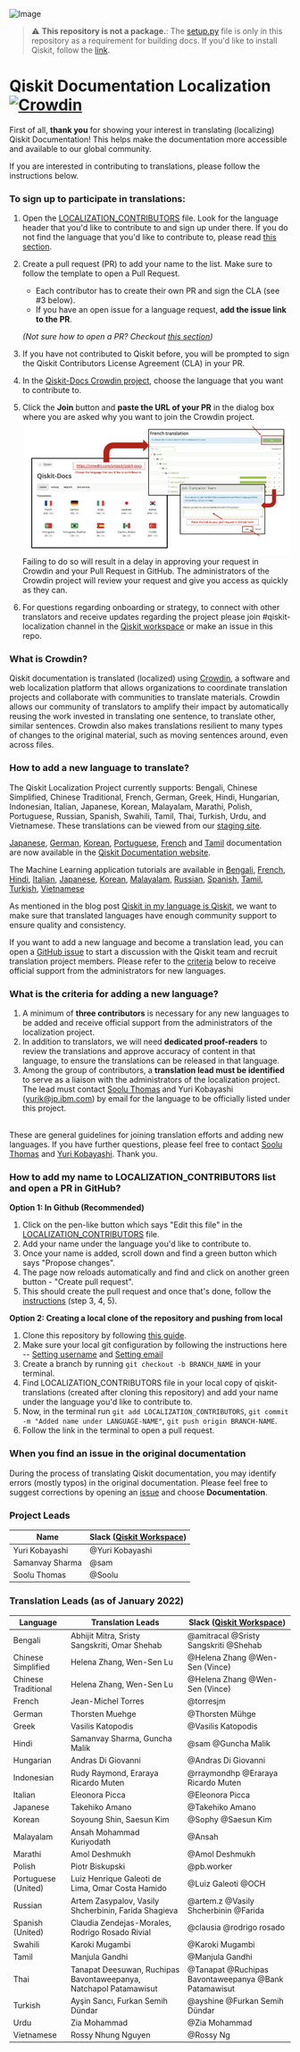 ![Image](images/qiskit_header.png?raw=true)

> :warning: **This repository is not a package.**: The [setup.py](https://github.com/qiskit-community/qiskit-translations/blob/master/setup.py) file is only in this repository as a requirement for building docs. If you'd like to install Qiskit, follow the [link](https://github.com/Qiskit/qiskit).


# Qiskit Documentation Localization [![Crowdin](https://badges.crowdin.net/qiskit-docs/localized.svg)](https://crowdin.com/project/qiskit-docs)

First of all, **thank you** for showing your interest in translating (localizing) Qiskit Documentation! This helps make the documentation more accessible and available to our global community.

If you are interested in contributing to translations, please follow the instructions below.


### To sign up to participate in translations:

1. Open the [LOCALIZATION_CONTRIBUTORS](https://github.com/qiskit-community/qiskit-translations/blob/master/LOCALIZATION_CONTRIBUTORS) file. Look for the language header that you'd like to contribute to and sign up under there. If you do not find the language that you'd like to contribute to, please read [this section](#how-to-add-a-new-language-to-translate).<br/>
2. Create a pull request (PR) to add your name to the list. Make sure to follow the template to open a Pull Request.<br/>
      - Each contributor has to create their own PR and sign the CLA (see #3 below).
      - If you have an open issue for a language request, **add the issue link to the PR**.
   
   _(Not sure how to open a PR? Checkout [this section](#how-to-add-my-name-to-localization_contributors-list-and-open-a-pr-in-github))_

3. If you have not contributed to Qiskit before, you will be prompted to sign the Qiskit Contributors License Agreement (CLA) in your PR.<br/>
4. In the [Qiskit-Docs Crowdin project](https://crowdin.com/project/qiskit-docs), choose the language that you want to contribute to.<br/>
5. Click the **Join** button and **paste the URL of your PR** in the dialog box where you are asked why you want to join the Crowdin project.
![request_crowdin](images/image_send_request_in_crowdin.png?raw=true)
Failing to do so will result in a delay in approving your request in Crowdin and your Pull Request in GitHub. The administrators of the Crowdin project will review your request and give you access as quickly as they can.<br/>
6. For questions regarding onboarding or strategy, to connect with other translators and receive updates regarding the project please join #qiskit-localization channel in the [Qiskit workspace](http://ibm.co/joinqiskitslack) or make an issue in this repo.


### What is Crowdin?

Qiskit documentation is translated (localized) using [Crowdin](https://crowdin.com/), a software and web localization platform that allows organizations to coordinate translation projects and collaborate with communities to translate materials. Crowdin allows our community of translators to amplify their impact by automatically reusing the work invested in translating one sentence, to translate other, similar sentences. Crowdin also makes translations resilient to many types of changes to the original material, such as moving sentences around, even across files.


### How to add a new language to translate?

The Qiskit Localization Project currently supports: Bengali, Chinese Simplified, Chinese Traditional, French, German, Greek, Hindi, Hungarian, Indonesian, Italian, Japanese, Korean, Malayalam, Marathi, Polish, Portuguese, Russian, Spanish, Swahili, Tamil, Thai, Turkish, Urdu, and Vietnamese. These translations can be viewed from our [staging site](https://ibm.biz/qiskit-docs-staging).

[Japanese](https://qiskit.org/documentation/locale/ja_JP/index.html), [German](https://qiskit.org/documentation/locale/de_DE/index.html), [Korean](https://qiskit.org/documentation/locale/ko_KR/index.html), [Portuguese](https://qiskit.org/documentation/locale/pt_BR/index.html), [French](https://qiskit.org/documentation/locale/fr_FR/index.html) and [Tamil](https://qiskit.org/documentation/locale/ta_IN/index.html) documentation are now available in the [Qiskit Documentation website](https://qiskit.org/documentation/index.html).

The Machine Learning application tutorials are available in [Bengali](https://qiskit.org/documentation/machine-learning/locale/bn_BN/index.html), [French](https://qiskit.org/documentation/machine-learning/locale/fr_FR/index.html), [Hindi](https://qiskit.org/documentation/machine-learning/locale/hi_IN/index.html), [Italian](https://qiskit.org/documentation/machine-learning/locale/it_IT/index.html), [Japanese](https://qiskit.org/documentation/machine-learning/locale/jp_JP/index.html), [Korean](https://qiskit.org/documentation/machine-learning/locale/ko_KR/index.html), [Malayalam](https://qiskit.org/documentation/machine-learning/locale/ml_IN/index.html), [Russian](https://qiskit.org/documentation/machine-learning/locale/ru_RU/index.html), [Spanish](https://qiskit.org/documentation/machine-learning/locale/es_UN/index.html), [Tamil](https://qiskit.org/documentation/machine-learning/locale/ta_IN/index.html), [Turkish](https://qiskit.org/documentation/machine-learning/locale/tr_TR/index.html), [Vietnamese](https://qiskit.org/documentation/machine-learning/locale/vi_VN/index.html)

As mentioned in the blog post [Qiskit in my language is Qiskit](https://medium.com/qiskit/qiskit-in-my-language-is-qiskit-73d4626a99d3), we want to make sure that translated languages have enough community support to ensure quality and consistency. <br/>

If you want to add a new language and become a translation lead, you can open a [GitHub issue](https://github.com/qiskit-community/qiskit-translations/issues/new/choose) to start a discussion with the Qiskit team and recruit translation project members. Please refer to the [criteria](#what-is-the-criteria-for-adding-a-new-language?) below to receive official support from the administrators for new languages.


### What is the criteria for adding a new language?

1. A minimum of **three contributors** is necessary for any new languages to be added and receive official support from the administrators of the localization project.<br/>
2. In addition to translators, we will need **dedicated proof-readers** to review the translations and approve accuracy of content in that language, to ensure the translations can be released in that language.<br/>
3. Among the group of contributors, a **translation lead must be identified** to serve as a liaison with the administrators of the localization project. The lead must contact [Soolu Thomas](mailto:soolu.thomas@ibm.com?subject=[GitHub]%20Qiskit%20Documentation%20Translation) and Yuri Kobayashi (yurik@jp.ibm.com) by email for the language to be officially listed under this project. <br/><br/>

These are general guidelines for joining translation efforts and adding new languages. If you have further questions, please feel free to contact [Soolu Thomas](mailto:soolu.thomas@ibm.com?subject=[GitHub]%20Qiskit%20Documentation%20Translation) and [Yuri Kobayashi](mailto:yurik@jp.ibm.com?subject=[GitHub]%20Qiskit%20Documentation%20Translation). Thank you.


### How to add my name to LOCALIZATION_CONTRIBUTORS list and open a PR in GitHub?

**Option 1: In Github (Recommended)**
1. Click on the pen-like button which says "Edit this file" in the [LOCALIZATION_CONTRIBUTORS](https://github.com/qiskit-community/qiskit-translations/blob/master/LOCALIZATION_CONTRIBUTORS) file.
2. Add your name under the language you'd like to contribute to.
3. Once your name is added, scroll down and find a green button which says "Propose changes".
4. The page now reloads automatically and find and click on another green button - "Create pull request".
5. This should create the pull request and once that's done, follow the [instructions](https://github.com/qiskit-community/qiskit-translations/blob/master/README.md#to-sign-up-to-participate-in-translations) (step 3, 4, 5).

**Option 2: Creating a local clone of the repository and pushing from local**
1. Clone this repository by following [this guide](https://docs.github.com/en/github/creating-cloning-and-archiving-repositories/cloning-a-repository-from-github/cloning-a-repository).
2. Make sure your local git configuration by following the instructions here -- [Setting username](https://docs.github.com/en/get-started/getting-started-with-git/setting-your-username-in-git) and [Setting email](https://docs.github.com/en/github/setting-up-and-managing-your-github-user-account/managing-email-preferences/setting-your-commit-email-address#setting-your-commit-email-address-in-git)
3. Create a branch by running `git checkout -b BRANCH_NAME` in your terminal.
4. Find LOCALIZATION_CONTRIBUTORS file in your local copy of qiskit-translations (created after cloning this repository) and add your name under the language you'd like to contribute to.
5. Now, in the terminal run `git add LOCALIZATION_CONTRIBUTORS`, `git commit -m "Added name under LANGUAGE-NAME"`, `git push origin BRANCH-NAME`. 
6. Follow the link in the terminal to open a pull request.


### When you find an issue in the original documentation

During the process of translating Qiskit documentation, you may identify errors (mostly typos) in the original documentation. Please feel free to suggest corrections by opening an [issue](https://github.com/Qiskit/qiskit/issues/new/choose) and choose **Documentation**.


### Project Leads

| Name | Slack ([Qiskit Workspace](http://ibm.co/joinqiskitslack)) |
| ---    | --- |
| Yuri Kobayashi | @Yuri Kobayashi |
| Samanvay Sharma | @sam |
| Soolu Thomas | @Soolu |


### Translation Leads (as of January 2022)

| **Language** | **Translation Leads** | **Slack ([Qiskit Workspace](http://ibm.co/joinqiskitslack))** |
| ---     | ---    | --- |
| Bengali | Abhijit Mitra, Sristy Sangskriti, Omar Shehab |  @amitracal @Sristy Sangskriti @Shehab  |
| Chinese Simplified | Helena Zhang, Wen-Sen Lu |  @Helena Zhang @Wen-Sen (Vince)  |
| Chinese Traditional | Helena Zhang, Wen-Sen Lu |  @Helena Zhang @Wen-Sen (Vince)  |
| French | Jean-Michel Torres | @torresjm |
| German | Thorsten Muehge | @Thorsten Mühge |
| Greek | Vasilis Katopodis | @Vasilis Katopodis |
| Hindi | Samanvay Sharma, Guncha Malik | @sam @Guncha Malik |
| Hungarian | Andras Di Giovanni | @Andras Di Giovanni |
| Indonesian | Rudy Raymond, Eraraya Ricardo Muten | @rraymondhp @Eraraya Ricardo Muten |
| Italian | Eleonora Picca | @Eleonora Picca |
| Japanese | Takehiko Amano | @Takehiko Amano |
| Korean | Soyoung Shin, Saesun Kim | @Sophy @Saesun Kim |
| Malayalam | Ansah Mohammad Kuriyodath | @Ansah |
| Marathi | Amol Deshmukh | @Amol Deshmukh |
| Polish | Piotr Biskupski | @pb.worker |
| Portuguese (United) | Luiz Henrique Galeoti de Lima, Omar Costa Hamido | @Luiz Galeoti @OCH |
| Russian | Artem Zasypalov, Vasily Shcherbinin, Farida Shagieva | @artem.z @Vasily Shcherbinin @Farida |
| Spanish (United) | Claudia Zendejas-Morales, Rodrigo Rosado Rivial  | @clausia @rodrigo rosado |
| Swahili | Karoki Mugambi | @Karoki Mugambi |
| Tamil | Manjula Gandhi | @Manjula Gandhi |
| Thai | Tanapat Deesuwan, Ruchipas Bavontaweepanya, Natchapol Patamawisut | @Tanapat @Ruchipas Bavontaweepanya @Bank Patamawisut |
| Turkish | Ayşin Sancı, Furkan Semih Dündar | @ayshine @Furkan Semih Dündar |
| Urdu | Zia Mohammad | @Zia Mohammad |
| Vietnamese | Rossy Nhung Nguyen | @Rossy Ng |
